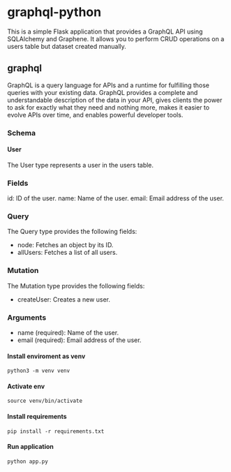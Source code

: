 # graphql-python

This is a simple Flask application that provides a GraphQL API using SQLAlchemy and Graphene. It allows you to perform CRUD operations on a users table but dataset created manually.

## graphql
GraphQL is a query language for APIs and a runtime for fulfilling those queries with your existing data. GraphQL provides a complete and understandable description of the data in your API, gives clients the power to ask for exactly what they need and nothing more, makes it easier to evolve APIs over time, and enables powerful developer tools.

### Schema
#### User
The User type represents a user in the users table.

### Fields
id: ID of the user.
name: Name of the user.
email: Email address of the user.

### Query
The Query type provides the following fields:
  * node: Fetches an object by its ID.
  * allUsers: Fetches a list of all users.

### Mutation
The Mutation type provides the following fields:

  * createUser: Creates a new user.

### Arguments
  * name (required): Name of the user.
  * email (required): Email address of the user.


#### Install enviroment as venv
```python3 -m venv venv```

#### Activate env
```source venv/bin/activate```

#### Install requirements
```pip install -r requirements.txt```

#### Run application
```python app.py```

